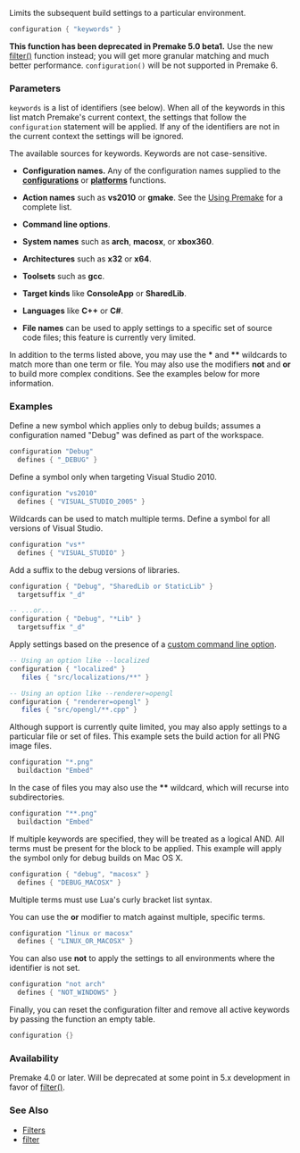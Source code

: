 Limits the subsequent build settings to a particular environment.

```lua
configuration { "keywords" }
```

**This function has been deprecated in Premake 5.0 beta1.** Use the new [filter()](filter.md) function instead; you will get more granular matching and much better performance. `configuration()` will be not supported in Premake 6.

### Parameters ###

`keywords` is a list of identifiers (see below). When all of the keywords in this list match Premake's current context, the settings that follow the `configuration` statement will be applied. If any of the identifiers are not in the current context the settings will be ignored.

The available sources for keywords. Keywords are not case-sensitive.

* **Configuration names.** Any of the configuration names supplied to the **[configurations](configurations.md)** or **[platforms](platforms.md)** functions.

* **Action names** such as **vs2010** or **gmake**. See the [Using Premake](Using-Premake.md) for a complete list.

* **Command line options**.

* **System names** such as **arch**, **macosx**, or **xbox360**.

* **Architectures** such as **x32** or **x64**.

* **Toolsets** such as **gcc**.

* **Target kinds** like **ConsoleApp** or **SharedLib**.

* **Languages** like **C++** or **C#**.

* **File names** can be used to apply settings to a specific set of source code files; this feature is currently very limited.

In addition to the terms listed above, you may use the **\*** and **\*\*** wildcards to match more than one term or file. You may also use the modifiers **not** and **or** to build more complex conditions. See the examples below for more information.

### Examples ###

Define a new symbol which applies only to debug builds; assumes a configuration named "Debug" was defined as part of the workspace.

```lua
configuration "Debug"
  defines { "_DEBUG" }
```

Define a symbol only when targeting Visual Studio 2010.

```lua
configuration "vs2010"
  defines { "VISUAL_STUDIO_2005" }
```

Wildcards can be used to match multiple terms. Define a symbol for all versions of Visual Studio.

```lua
configuration "vs*"
  defines { "VISUAL_STUDIO" }
```

Add a suffix to the debug versions of libraries.

```lua
configuration { "Debug", "SharedLib or StaticLib" }
  targetsuffix "_d"

-- ...or...
configuration { "Debug", "*Lib" }
  targetsuffix "_d"
```

Apply settings based on the presence of a [custom command line option](Command-Line-Arguments.md).

```lua
-- Using an option like --localized
configuration { "localized" }
   files { "src/localizations/**" }

-- Using an option like --renderer=opengl
configuration { "renderer=opengl" }
   files { "src/opengl/**.cpp" }
```

Although support is currently quite limited, you may also apply settings to a particular file or set of files. This example sets the build action for all PNG image files.

```lua
configuration "*.png"
  buildaction "Embed"
```

In the case of files you may also use the **\*\*** wildcard, which will recurse into subdirectories.

```lua
configuration "**.png"
  buildaction "Embed"
```

If multiple keywords are specified, they will be treated as a logical AND. All terms must be present for the block to be applied. This example will apply the symbol only for debug builds on Mac OS X.

```lua
configuration { "debug", "macosx" }
  defines { "DEBUG_MACOSX" }
```

Multiple terms must use Lua's curly bracket list syntax.

You can use the **or** modifier to match against multiple, specific terms.

```lua
configuration "linux or macosx"
  defines { "LINUX_OR_MACOSX" }
```

You can also use **not** to apply the settings to all environments where the identifier is not set.

```lua
configuration "not arch"
  defines { "NOT_WINDOWS" }
```

Finally, you can reset the configuration filter and remove all active keywords by passing the function an empty table.

```lua
configuration {}
```

### Availability ###

Premake 4.0 or later. Will be deprecated at some point in 5.x development in favor of [filter()](filter.md).

### See Also ###

* [Filters](Filters.md)
* [filter](filter.md)
